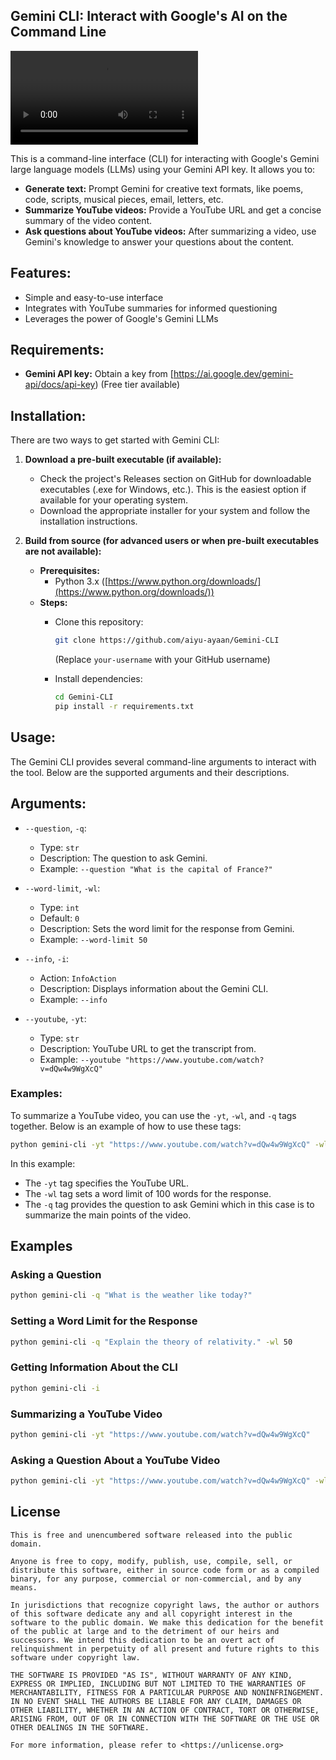 ## Gemini CLI: Interact with Google's AI on the Command Line

![type:video](asserts/gemini-cli.mp4)

This is a command-line interface (CLI) for interacting with Google's Gemini large language models (LLMs) using your
Gemini API key. It allows you to:

* **Generate text:**  Prompt Gemini for creative text formats, like poems, code, scripts, musical pieces, email,
  letters, etc.
* **Summarize YouTube videos:** Provide a YouTube URL and get a concise summary of the video content.
* **Ask questions about YouTube videos:**  After summarizing a video, use Gemini's knowledge to answer your questions
  about the content.

## Features:

* Simple and easy-to-use interface
* Integrates with YouTube summaries for informed questioning
* Leverages the power of Google's Gemini LLMs

## Requirements:

* **Gemini API key:** Obtain a key from [https://ai.google.dev/gemini-api/docs/api-key) (Free tier available)

## Installation:

There are two ways to get started with Gemini CLI:

1. **Download a pre-built executable (if available):**

    * Check the project's Releases section on GitHub for downloadable executables (.exe for Windows, etc.). This is the
      easiest option if available for your operating system.
    * Download the appropriate installer for your system and follow the installation instructions.

2. **Build from source (for advanced users or when pre-built executables are not available):**

    * **Prerequisites:**
        * Python 3.x ([https://www.python.org/downloads/](https://www.python.org/downloads/))
    * **Steps:**
        * Clone this repository:

          ```bash
          git clone https://github.com/aiyu-ayaan/Gemini-CLI
          ```
          (Replace `your-username` with your GitHub username)

        * Install dependencies:

          ```bash
          cd Gemini-CLI
          pip install -r requirements.txt
          ```

## Usage:

The Gemini CLI provides several command-line arguments to interact with the tool. Below are the supported arguments and
their descriptions.

## Arguments:

- `--question`, `-q`:
    - Type: `str`
    - Description: The question to ask Gemini.
    - Example: `--question "What is the capital of France?"`

- `--word-limit`, `-wl`:
    - Type: `int`
    - Default: `0`
    - Description: Sets the word limit for the response from Gemini.
    - Example: `--word-limit 50`

- `--info`, `-i`:
    - Action: `InfoAction`
    - Description: Displays information about the Gemini CLI.
    - Example: `--info`

- `--youtube`, `-yt`:
    - Type: `str`
    - Description: YouTube URL to get the transcript from.
    - Example: `--youtube "https://www.youtube.com/watch?v=dQw4w9WgXcQ"`

### Examples:

To summarize a YouTube video, you can use the `-yt`, `-wl`, and `-q` tags together. Below is an example of how to use
these tags:

```bash
python gemini-cli -yt "https://www.youtube.com/watch?v=dQw4w9WgXcQ" -wl 100 -q "Summarize the main points of this video."
```

In this example:

- The `-yt` tag specifies the YouTube URL.
- The `-wl` tag sets a word limit of 100 words for the response.
- The `-q` tag provides the question to ask Gemini which in this case is to summarize the main points of the video.

## Examples

### Asking a Question

```bash
python gemini-cli -q "What is the weather like today?"
```

### Setting a Word Limit for the Response

```bash
python gemini-cli -q "Explain the theory of relativity." -wl 50
```

### Getting Information About the CLI

```bash
python gemini-cli -i
```

### Summarizing a YouTube Video

```bash
python gemini-cli -yt "https://www.youtube.com/watch?v=dQw4w9WgXcQ"
```

### Asking a Question About a YouTube Video

```bash
python gemini-cli -yt "https://www.youtube.com/watch?v=dQw4w9WgXcQ" -wl 100 -q "What are the main points discussed in this video?"
```

## License

```plaintext
This is free and unencumbered software released into the public domain.

Anyone is free to copy, modify, publish, use, compile, sell, or
distribute this software, either in source code form or as a compiled
binary, for any purpose, commercial or non-commercial, and by any
means.

In jurisdictions that recognize copyright laws, the author or authors
of this software dedicate any and all copyright interest in the
software to the public domain. We make this dedication for the benefit
of the public at large and to the detriment of our heirs and
successors. We intend this dedication to be an overt act of
relinquishment in perpetuity of all present and future rights to this
software under copyright law.

THE SOFTWARE IS PROVIDED "AS IS", WITHOUT WARRANTY OF ANY KIND,
EXPRESS OR IMPLIED, INCLUDING BUT NOT LIMITED TO THE WARRANTIES OF
MERCHANTABILITY, FITNESS FOR A PARTICULAR PURPOSE AND NONINFRINGEMENT.
IN NO EVENT SHALL THE AUTHORS BE LIABLE FOR ANY CLAIM, DAMAGES OR
OTHER LIABILITY, WHETHER IN AN ACTION OF CONTRACT, TORT OR OTHERWISE,
ARISING FROM, OUT OF OR IN CONNECTION WITH THE SOFTWARE OR THE USE OR
OTHER DEALINGS IN THE SOFTWARE.

For more information, please refer to <https://unlicense.org>

```